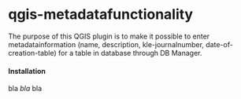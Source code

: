 ﻿# qgis-metadatafunctionality
The purpose of this QGIS plugin is to make it possible to enter metadatainformation (name, description, kle-journalnumber, date-of-creation-table) for a table in database through DB Manager.

#### Installation
bla *bla* bla
